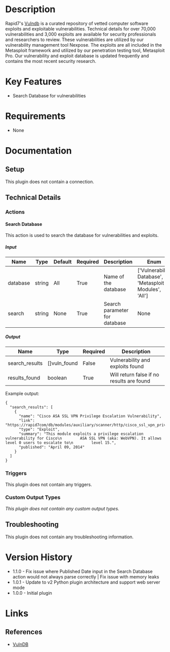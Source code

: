 # Description

Rapid7's [Vulndb](https://www.rapid7.com/db) is a curated repository of vetted computer software exploits and exploitable vulnerabilities. Technical details for over 70,000 vulnerabilities and 3,000 exploits are available for security professionals and researchers to review. These vulnerabilities are utilized by our vulnerability management tool Nexpose. The exploits are all included in the Metasploit framework and utilized by our penetration testing tool, Metasploit Pro. Our vulnerability and exploit database is updated frequently and contains the most recent security research.

# Key Features

* Search Database for vulnerabilities

# Requirements

* None

# Documentation

## Setup

This plugin does not contain a connection.

## Technical Details

### Actions

#### Search Database

This action is used to search the database for vulnerabilities and exploits.

##### Input

|Name|Type|Default|Required|Description|Enum|
|----|----|-------|--------|-----------|----|
|database|string|All|True|Name of the database|['Vulnerability Database', 'Metasploit Modules', 'All']|
|search|string|None|True|Search parameter for database|None|

##### Output

|Name|Type|Required|Description|
|----|----|--------|-----------|
|search_results|[]vuln_found|False|Vulnerability and exploits found|
|results_found|boolean|True|Will return false if no results are found|

Example output:

```
{
  "search_results": [
    {
      "name": "Cisco ASA SSL VPN Privilege Escalation Vulnerability",
      "link": "https://rapid7com/db/modules/auxiliary/scanner/http/cisco_ssl_vpn_priv_esc",
      "type": "Exploit",
      "summary": "This module exploits a privilege escalation vulnerability for Cisco\n        ASA SSL VPN (aka: WebVPN). It allows level 0 users to escalate to\n        level 15.",
      "published": "April 09, 2014"
    }
  ]
}

```

### Triggers

This plugin does not contain any triggers.

### Custom Output Types

_This plugin does not contain any custom output types._

## Troubleshooting

This plugin does not contain any troubleshooting information.

# Version History

* 1.1.0 - Fix issue where Published Date input in the Search Database action would not always parse correctly | Fix issue with memory leaks
* 1.0.1 - Update to v2 Python plugin architecture and support web server mode
* 1.0.0 - Initial plugin

# Links

## References

* [VulnDB](https://www.rapid7.com/db)

